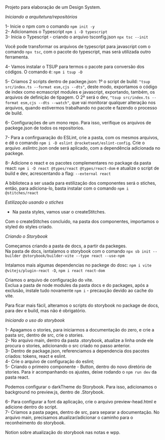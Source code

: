 Projeto para elaboração de um Design System.

*Iniciando a arquitetura/repositórios*

1- Inicie o npm com o comando `npm init -y` <br />
2- Adicionamos o Typescript `npm i -D typescript` <br />
3- Inicia o Typescript - criando o arquivo tsconfig.json  `npx tsc --init`

Você pode transformar os arquivos de typescript para javascript com o comando `npx tsc`, com o pacote do typescript, mas será utilizada outro ferramenta. 

4- Vamos instalar o TSUP para termos o pacote para conversão dos códigos. O comando é: `npm i tsup -D` <br />

5- Criamos 2 scripts dentro de packege.json: 1º o script de build: `"tsup src/index.ts --format esm,cjs --dts"`, deste modo, exportamos o código de index como ecmascript modules e javascript, exportando, também, os arquivos de definição de tipagem. O 2º será o dev, `"tsup src/index.ts --format esm,cjs --dts --watch"`, que vai monitorar qualquer alteração nos arquivos, quando estivermos trabalhando no pacote e fazendo o processo de build. 

6- Configurações de um mono repo. Para isso, verifique os arquivos de packege.json de todos os repositorios.

7- Para a confirguaração do ESLint, crie a pasta, com os mesmos arquivos, e dê o comando `npm i -D eslint @rocketseat/eslint-config`. 
Crie o arquivo .eslintrc.json onde será aplicado, com a dependência adicionada no packege. 

8- Adicione o react e os pacotes complementares no package da pasta react: `npm i -D react @types/react @types/react-dom` e atualize o script de build e dev, acrescentando a flag: `--external react`

A biblioteca a ser usada para estilização dos componentes será o stiches, então, para adiciona-lo, basta instalar com o comando `npm i @stitches/react`

*Estilização usando o stiches* 

* Na pasta styles, vamos usar o createStitches.

Com o createStitches concluido, na pasta dos componentes, importamos o styled do styles criado.

*Criando o Storybook*

Começamos criando a pasta de docs, a partir da packeges. <br/>
Na pasta de docs, isntalamos o storybook com o comando `npx sb init --builder @storybook/builder-vite --type react --use-npm`

Intalamos mais algumas dependencias no packege do dosc: 
`npm i vite @vitejs/plugin-react -D`, `npm i react react-dom`

Criamos o arquivo de configuração do vite. <br />
Exclua a pasta de node modules da pasta docs e do packages, após a exclusão, instale tudo novamente `npm i` - precaução devido ao cache do vite.

Para ficar mais fácil, alteramos o scripts do storybook no package de docs, para dev e build, mas não é obrigatório. 

*Iniciando o uso do storybook*

1- Apagamos o stories, para iniciarmos a documentação do zero, e crie a pasta src, dentro de src, crie o stories. <br />
2- No arquivo main, dentro da pasta .storybook, atualize a linha onde ele procura o stories, adicionando o src criado no passo anterior. <br />
3- Dentro de package.json, referenciamos a dependencia dos pacotes criados: tokens, react e eslint. <br />
4- Crie o arquivo de configuração do eslint; <br />
5- Criando o primeiro componente - Button, dentro do novo diretório de stories. Para ir acompanhando os ajustes, deixe rodando o `npm run dev` da pasta react.

Podemos configurar o darkTheme do Storybook. Para isso, adicionamos o background no preview.js, dentro de .Storybook. <br />

6- Para configurar a font da aplicação, crie o arquivo preview-head.html e adicione dentro do script. <br />
7- Criamos a pasta pages, dentro de src, para separar a documentação. No arquivo main, precisamos atualizar/adicionar o caminho para o reconheimento do storybook.  



Notion sobre atualização do storybook nas notas e wpp. 